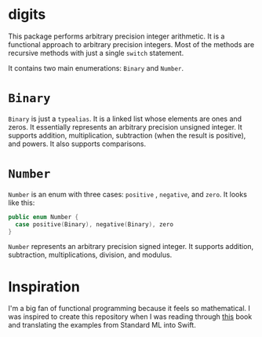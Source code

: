 # digits

This package performs arbitrary precision integer arithmetic. It is a functional approach to arbitrary precision integers. 
Most of the methods are recursive methods 
with just a single `switch` statement. 

It contains two main enumerations: `Binary` and `Number`.

# `Binary`

`Binary` is just a `typealias`. It is a linked list whose elements are ones and zeros. 
It essentially represents an arbitrary precision unsigned integer. It supports addition, multiplication, subtraction (when the result is positive), and powers. It also supports comparisons.

# `Number`

`Number` is an enum with three cases:  `positive` ,  `negative`, and `zero`. It looks like this:

```Swift
public enum Number {
  case positive(Binary), negative(Binary), zero
}
```

`Number` represents an arbitrary precision signed integer. It supports addition, subtraction, multiplications, division, and modulus.

# Inspiration

I'm a big fan of functional programming because it feels so 
mathematical. I was inspired to create this repository when I was reading through
[this](https://www.amazon.com/Purely-Functional-Data-Structures-Okasaki/dp/0521663504/ref=sr_1_1?gclid=CjwKCAjwqZPrBRBnEiwAmNJsNiVjfhYaNy3LUWPTjUEH-i27A4PkM8PGBnRdw_geaNaNboIruoSxHxoCqHIQAvD_BwE&hvadid=177125465882&hvdev=c&hvlocphy=9033251&hvnetw=g&hvpos=1t1&hvqmt=e&hvrand=9983164985864541960&hvtargid=aud-646675774026%3Akwd-1395405452&hydadcr=16434_9739212&keywords=purely+functional+data+structures&qid=1566963279&s=gateway&sr=8-1) 
book and translating the examples from Standard ML into Swift.
